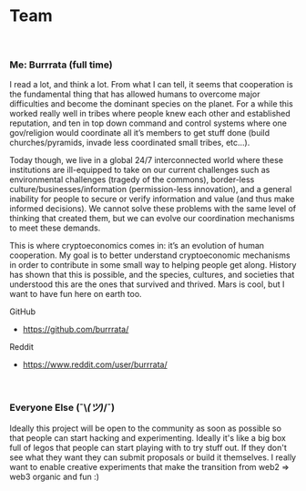 # Team

<br>

### Me: Burrrata (full time)

I read a lot, and think a lot. From what I can tell, it seems that cooperation is the fundamental thing that has allowed humans to overcome major difficulties and become the dominant species on the planet. For a while this worked really well in tribes where people knew each other and established reputation, and ten in top down command and control systems where one gov/religion would coordinate all it’s members to get stuff done (build churches/pyramids, invade less coordinated small tribes, etc…).

Today though, we live in a global 24/7 interconnected world where these institutions are ill-equipped to take on our current challenges such as environmental challenges (tragedy of the commons), border-less culture/businesses/information (permission-less innovation), and a general inability for people to secure or verify information and value (and thus make informed decisions). We cannot solve these problems with the same level of thinking that created them, but we can evolve our coordination mechanisms to meet these demands.

This is where cryptoeconomics comes in: it’s an evolution of human cooperation. My goal is to better understand cryptoeconomic mechanisms in order to contribute in some small way to helping people get along. History has shown that this is possible, and the species, cultures, and societies that understood this are the ones that survived and thrived. Mars is cool, but I want to have fun here on earth too.

GitHub
- https://github.com/burrrata/

Reddit
- https://www.reddit.com/user/burrrata/

<br>

### Everyone Else (¯\\_(ツ)_/¯)

Ideally this project will be open to the community as soon as possible so that people can start hacking and experimenting. Ideally it's like a big box full of legos that people can start playing with to try stuff out. If they don't see what they want they can submit proposals or build it themselves. I really want to enable creative experiments that make the transition from web2 => web3 organic and fun :)

<br>

